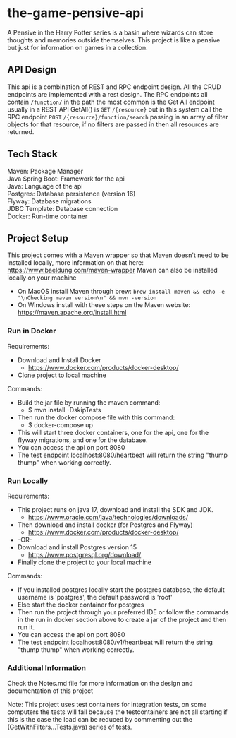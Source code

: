 # the-game-pensive-api
A Pensive in the Harry Potter series is a basin where wizards can store thoughts and memories outside themselves.
This project is like a pensive but just for information on games in a collection.

## API Design
This api is a combination of REST and RPC endpoint design. All the CRUD endpoints are implemented with a rest design.
The RPC endpoints all contain `/function/` in the path the most common is the Get All endpoint 
usually in a REST API GetAll() is `GET` `/{resource}` but in this system call the RPC endpoint `POST` `/{resource}/function/search`
passing in an array of filter objects for that resource, if no filters are passed in then all resources are returned.

## Tech Stack
Maven: Package Manager <br>
Java Spring Boot: Framework for the api <br>
Java: Language of the api <br>
Postgres: Database persistence (version 16) <br>
Flyway: Database migrations <br>
JDBC Template: Database connection <br>
Docker: Run-time container

## Project Setup

This project comes with a Maven wrapper so that Maven doesn't need to be installed locally, more information on that here: https://www.baeldung.com/maven-wrapper
Maven can also be installed locally on your machine
- On MacOS install Maven through brew: `brew install maven && echo -e "\nChecking maven version\n" && mvn -version`
- On Windows install with these steps on the Maven website: https://maven.apache.org/install.html

### Run in Docker
Requirements: 
- Download and Install Docker
  - https://www.docker.com/products/docker-desktop/
- Clone project to local machine

Commands:
- Build the jar file by running the maven command: 
  - $ mvn install -DskipTests
- Then run the docker compose file with this command:
  - $ docker-compose up
- This will start three docker containers, one for the api, one for the flyway migrations, and one for the database.
- You can access the api on port 8080
- The test endpoint localhost:8080/heartbeat will return the string "thump thump" when working correctly.

### Run Locally
Requirements:
- This project runs on java 17, download and install the SDK and JDK.
  - https://www.oracle.com/java/technologies/downloads/
- Then download and install docker (for Postgres and Flyway)
    - https://www.docker.com/products/docker-desktop/
- -OR-
- Download and install Postgres version 15
  - https://www.postgresql.org/download/
- Finally clone the project to your local machine

Commands:
- If you installed postgres locally start the postgres database, the default username is 'postgres', the default password is 'root'
- Else start the docker container for postgres 
- Then run the project through your preferred IDE or follow the commands in the run in docker section above to create a jar of the project and then run it.
- You can access the api on port 8080
- The test endpoint localhost:8080/v1/heartbeat will return the string "thump thump" when working correctly.

### Additional Information
Check the Notes.md file for more information on the design and documentation of this project

Note: This project uses test containers for integration tests, on some computers the tests will fail because the testcontainers are not all starting if this is the case the load can be reduced by commenting out the (GetWithFilters...Tests.java) series of tests.
